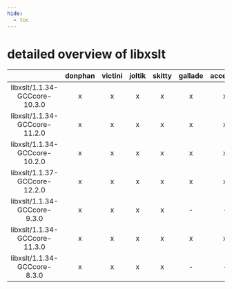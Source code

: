 ```yaml
---
hide:
  - toc
---
```


detailed overview of libxslt
============================

| |donphan|victini|joltik|skitty|gallade|accelgor|swalot|doduo|
| :---: | :---: | :---: | :---: | :---: | :---: | :---: | :---: | :---: |
|libxslt/1.1.34-GCCcore-10.3.0|x|x|x|x|x|x|x|x|
|libxslt/1.1.34-GCCcore-11.2.0|x|x|x|x|x|x|x|x|
|libxslt/1.1.34-GCCcore-10.2.0|x|x|x|x|x|x|x|x|
|libxslt/1.1.37-GCCcore-12.2.0|x|x|x|x|x|x|x|x|
|libxslt/1.1.34-GCCcore-9.3.0|x|x|x|x|-|-|x|x|
|libxslt/1.1.34-GCCcore-11.3.0|x|x|x|x|x|x|x|x|
|libxslt/1.1.34-GCCcore-8.3.0|x|x|x|x|-|-|-|x|
